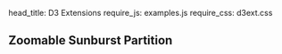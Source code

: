 head_title: D3 Extensions
require_js: examples.js
require_css: d3ext.css


## Zoomable Sunburst Partition

<sun-burst data-src="https://gist.githubusercontent.com/lsbardel/f3d21f35a685a96706bf/raw/1559307258921c1ff5336b127f9152707d78a539/agile.json" data-resize=1 data-height='50%'></sun-burst>
